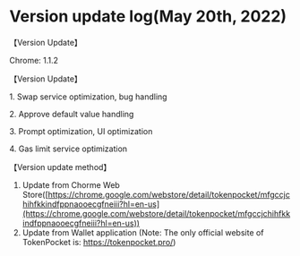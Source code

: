 # Version update log(May 20th, 2022)



【Version Update】&#x20;

Chrome: 1.1.2



【Version Update】

1\. Swap service optimization, bug handling

2\. Approve default value handling

3\. Prompt optimization, UI optimization

4\. Gas limit service optimization



【Version update method】‌

1. Update from Chorme Web Store([https://chrome.google.com/webstore/detail/tokenpocket/mfgccjchihfkkindfppnaooecgfneiii?hl=en-us](https://chrome.google.com/webstore/detail/tokenpocket/mfgccjchihfkkindfppnaooecgfneiii?hl=en-us))
2. Update from Wallet application (Note: The only official website of TokenPocket is: https://tokenpocket.pro/)
